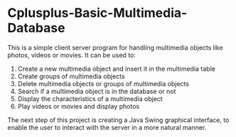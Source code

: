 # Cplusplus-Basic-Multimedia-Database

This is a simple client server program for handling multimedia objects like photos, videos or movies. It can be used to:
1. Create a new multimedia object and insert it in the multimedia table
2. Create groups of multimedia objects
3. Delete multimedia objects or groups of multimedia objects
4. Search if a multimedia object is in the database or not
5. Display the characteristics of a multimedia object
6. Play videos or movies and display photos

The next step of this project is creating a Java Swing graphical interface, to enable the user to interact with the server in a more natural manner.
